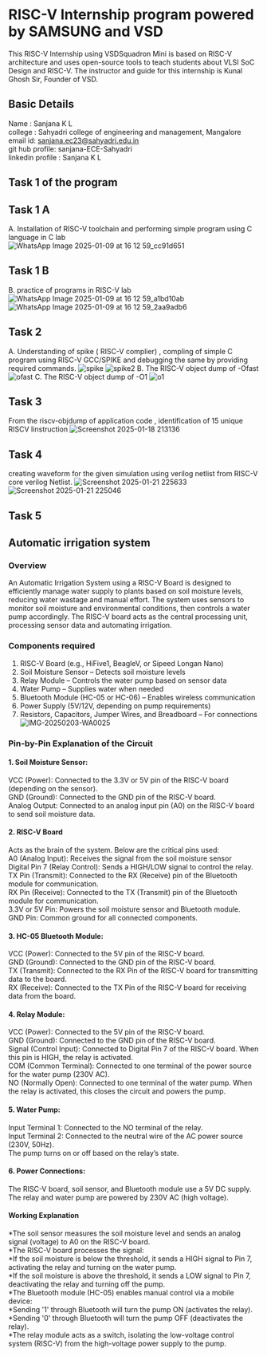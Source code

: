 # RISC-V Internship program powered by SAMSUNG and VSD
This RISC-V Internship using VSDSquadron Mini is based on RISC-V architecture and uses open-source tools to teach students about VLSI SoC Design and RISC-V. The instructor and guide for this internship is Kunal Ghosh Sir, Founder of VSD.
## Basic Details
Name    : Sanjana K L <br>
college : Sahyadri college of engineering and management, Mangalore <br>
email id: sanjana.ec23@sahyadri.edu.in <br>
git hub profile: sanjana-ECE-Sahyadri <br>
linkedin profile : Sanjana K L <br>
## Task 1 of the program 
## Task 1 A
A. Installation of RISC-V toolchain and performing simple program using C language in C lab<br>
![WhatsApp Image 2025-01-09 at 16 12 59_cc91d651](https://github.com/user-attachments/assets/be73230a-acfa-4fac-b87e-9bfd9c0dc4bd)
## Task 1 B
B. practice of programs in RISC-V lab
![WhatsApp Image 2025-01-09 at 16 12 59_a1bd10ab](https://github.com/user-attachments/assets/6b0a8c30-760b-4fdc-87a5-3bc4e499d150)
![WhatsApp Image 2025-01-09 at 16 12 59_2aa9adb6](https://github.com/user-attachments/assets/489aa5b8-d951-4584-b2a7-d97a56090b3f)
## Task 2
A. Understanding of spike ( RISC-V complier) , compling of simple C program using RISC-V GCC/SPIKE and debugging the same by providing required commands.
![spike](https://github.com/user-attachments/assets/f1786096-c5b4-4b3c-814d-24a5b5477fd5)
![spike2](https://github.com/user-attachments/assets/9cfab13a-d041-4095-adfd-e61e84950c04)
B. The RISC-V object dump of -Ofast
![ofast](https://github.com/user-attachments/assets/df1ea6fb-49e0-4ab7-8aba-887a424f8b78)
C. The RISC-V object dump of -O1
![o1](https://github.com/user-attachments/assets/1433c293-12df-4327-85c3-5b7d9369c4fd)
## Task 3
From the riscv-objdump of application code , identification of 15 unique RISCV Iinstruction
![Screenshot 2025-01-18 213136](https://github.com/user-attachments/assets/7c13b047-18d6-4e2e-9455-43f25533e203)
## Task 4
creating waveform for the given simulation using verilog netlist from RISC-V core verilog Netlist.
![Screenshot 2025-01-21 225633](https://github.com/user-attachments/assets/a939872d-e946-4b93-a91e-a253c081e50c)
![Screenshot 2025-01-21 225046](https://github.com/user-attachments/assets/a5ead509-1f72-4bbe-8004-be2a531b1675)
## Task 5
## Automatic irrigation system 
### Overview
An Automatic Irrigation System using a RISC-V Board is designed to efficiently manage water supply to plants based on soil moisture levels, reducing water wastage and manual effort. The system uses sensors to monitor soil moisture and environmental conditions, then controls a water pump accordingly. The RISC-V board acts as the central processing unit, processing sensor data and automating irrigation.
### Components required
1. RISC-V Board (e.g., HiFive1, BeagleV, or Sipeed Longan Nano)<br>
2. Soil Moisture Sensor – Detects soil moisture levels <br>
3. Relay Module – Controls the water pump based on sensor data <br>
4. Water Pump – Supplies water when needed<br>
5. Bluetooth Module (HC-05 or HC-06) – Enables wireless communication<br>
6. Power Supply (5V/12V, depending on pump requirements)<br>
7. Resistors, Capacitors, Jumper Wires, and Breadboard – For connections
![IMG-20250203-WA0025](https://github.com/user-attachments/assets/e6dfb9e2-58ff-4015-bd6c-04b5d943b018)
### Pin-by-Pin Explanation of the Circuit
#### 1. Soil Moisture Sensor:
VCC (Power): Connected to the 3.3V or 5V pin of the RISC-V board (depending on the sensor).<br>
GND (Ground): Connected to the GND pin of the RISC-V board.<br>
Analog Output: Connected to an analog input pin (A0) on the RISC-V board to send soil moisture data.<br>
#### 2. RISC-V Board<br>
Acts as the brain of the system. Below are the critical pins used:<br>
A0 (Analog Input): Receives the signal from the soil moisture sensor<br>
Digital Pin 7 (Relay Control): Sends a HIGH/LOW signal to control the relay.<br>
TX Pin (Transmit): Connected to the RX (Receive) pin of the Bluetooth module for communication.<br>
RX Pin (Receive): Connected to the TX (Transmit) pin of the Bluetooth module for communication.<br>
3.3V or 5V Pin: Powers the soil moisture sensor and Bluetooth module.<br>
GND Pin: Common ground for all connected components.<br>
#### 3. HC-05 Bluetooth Module:<br>
VCC (Power): Connected to the 5V pin of the RISC-V board. <br>
GND (Ground): Connected to the GND pin of the RISC-V board. <br>
TX (Transmit): Connected to the RX Pin of the RISC-V board for transmitting data to the board. <br>
RX (Receive): Connected to the TX Pin of the RISC-V board for receiving data from the board.<br>
#### 4. Relay Module:
VCC (Power): Connected to the 5V pin of the RISC-V board.<br>
GND (Ground): Connected to the GND pin of the RISC-V board.<br>
Signal (Control Input): Connected to Digital Pin 7 of the RISC-V board. When this pin is HIGH, the relay is activated.<br>
COM (Common Terminal): Connected to one terminal of the power source for the water pump (230V AC).<br>
NO (Normally Open): Connected to one terminal of the water pump. When the relay is activated, this closes the circuit and powers the pump.<br>
#### 5. Water Pump:
Input Terminal 1: Connected to the NO terminal of the relay.<br>
Input Terminal 2: Connected to the neutral wire of the AC power source (230V, 50Hz).<br>
The pump turns on or off based on the relay’s state.<br>
#### 6. Power Connections:
The RISC-V board, soil sensor, and Bluetooth module use a 5V DC supply.<br>
The relay and water pump are powered by 230V AC (high voltage).<br>
#### Working Explanation
*The soil sensor measures the soil moisture level and sends an analog signal (voltage) to A0 on the RISC-V board.<br>
*The RISC-V board processes the signal:<br>
*If the soil moisture is below the threshold, it sends a HIGH signal to Pin 7, activating the relay and turning on the water pump.<br>
*If the soil moisture is above the threshold, it sends a LOW signal to Pin 7, deactivating the relay and turning off the pump.<br>
*The Bluetooth module (HC-05) enables manual control via a mobile device:<br>
*Sending '1' through Bluetooth will turn the pump ON (activates the relay).<br>
*Sending '0' through Bluetooth will turn the pump OFF (deactivates the relay).<br>
*The relay module acts as a switch, isolating the low-voltage control system (RISC-V) from the high-voltage power supply to the pump.<br>




 








